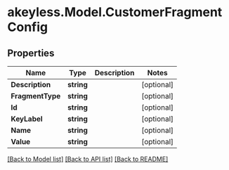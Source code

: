 # akeyless.Model.CustomerFragmentConfig

## Properties

Name | Type | Description | Notes
------------ | ------------- | ------------- | -------------
**Description** | **string** |  | [optional] 
**FragmentType** | **string** |  | [optional] 
**Id** | **string** |  | [optional] 
**KeyLabel** | **string** |  | [optional] 
**Name** | **string** |  | [optional] 
**Value** | **string** |  | [optional] 

[[Back to Model list]](../README.md#documentation-for-models) [[Back to API list]](../README.md#documentation-for-api-endpoints) [[Back to README]](../README.md)

